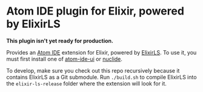 # Atom IDE plugin for Elixir, powered by ElixirLS

**This plugin isn't yet ready for production.**

Provides an [Atom IDE](https://ide.atom.io/) extension for Elixir, powered by [ElixirLS](https://github.com/JakeBecker/elixir-ls). To use it, you must first install one of [atom-ide-ui](https://atom.io/packages/atom-ide-ui) or [nuclide](https://atom.io/packages/nuclide).

To develop, make sure you check out this repo recursively because it contains ElixirLS as a Git submodule. Run `./build.sh` to compile ElixirLS into the `elixir-ls-release` folder where the extension will look for it.
